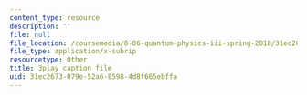```yaml
---
content_type: resource
description: ''
file: null
file_location: /coursemedia/8-06-quantum-physics-iii-spring-2018/31ec2673079e52a685984d8f665ebffa_YT4ODWpKmGY.vtt
file_type: application/x-subrip
resourcetype: Other
title: 3play caption file
uid: 31ec2673-079e-52a6-8598-4d8f665ebffa
---
```

